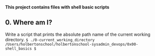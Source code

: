 **This project contains files with shell basic scripts**

## 0. Where am I?
Write a script that prints the absolute path name of the current working directory.
`$ ./0-current_working_directory
/Users/holbertonschool/holbertonschool-sysadmin_devops/0x00-shell_basics
$`
